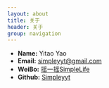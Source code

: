 ```yaml
---
layout: about
title: 关于
header: 关于
group: navigation
---
```

 * **Name:** Yitao Yao
 * **Email:** [simpleyyt@gmail.com](mailto:simpleyyt@gmail.com)
 * **WeiBo:** [摇一摇SimpleLife](http://www.weibo.com/u/1836017133)
 * **Github:** [Simpleyyt](https://github.com/Simpleyyt)